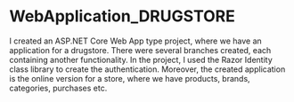 # WebApplication_DRUGSTORE

I created an ASP.NET Core Web App type project, where we have an application for a drugstore. There were several branches created, each containing another functionality. In the project, I used the Razor Identity class library to create the authentication. Moreover, the created application is the online version for a store, where we have products, brands, categories, purchases etc.
